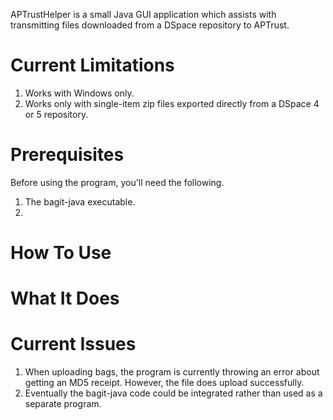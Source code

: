 APTrustHelper is a small Java GUI application which assists with transmitting files downloaded from a DSpace repository to APTrust.

Current Limitations
===================
1. Works with Windows only.
2. Works only with single-item zip files exported directly from a DSpace 4 or 5 repository.

Prerequisites
=============
Before using the program, you'll need the following.
1. The bagit-java executable. 
2. 

How To Use
==========

What It Does
============

Current Issues
==============
1. When uploading bags, the program is currently throwing an error about getting an MD5 receipt. However, the file does upload successfully.
2. Eventually the bagit-java code could be integrated rather than used as a separate program.

